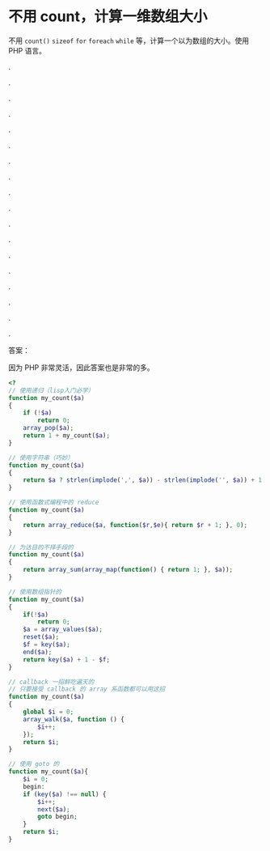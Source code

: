 不用 count，计算一维数组大小
==========================

不用 `count()` `sizeof` `for` `foreach` `while` 等，计算一个以为数组的大小。使用 PHP 语言。

.

.

.

.

.

.

.

.

.

.

.

.

.

.

.

.

.

.

答案：

因为 PHP 非常灵活，因此答案也是非常的多。

```php
<?
// 使用递归（lisp入门必学）
function my_count($a)
{
    if (!$a)
        return 0;
    array_pop($a);
    return 1 + my_count($a);
}

// 使用字符串（巧妙）
function my_count($a)
{
    return $a ? strlen(implode(',', $a)) - strlen(implode('', $a)) + 1 : 0;
}

// 使用函数式编程中的 reduce
function my_count($a)
{
    return array_reduce($a, function($r,$e){ return $r + 1; }, 0);
}

// 为达目的不择手段的
function my_count($a)
{
    return array_sum(array_map(function() { return 1; }, $a));
}

// 使用数组指针的
function my_count($a)
{
    if(!$a)
        return 0;
    $a = array_values($a);
    reset($a);
    $f = key($a);
    end($a);
    return key($a) + 1 - $f;
}

// callback 一招鲜吃遍天的
// 只要接受 callback 的 array 系函数都可以用这招
function my_count($a)
{
    global $i = 0;
    array_walk($a, function () {
        $i++;
    });
    return $i;
}

// 使用 goto 的
function my_count($a){
    $i = 0;
    begin:
    if (key($a) !== null) {
        $i++;
        next($a);
        goto begin;
    }
    return $i;
}
```

